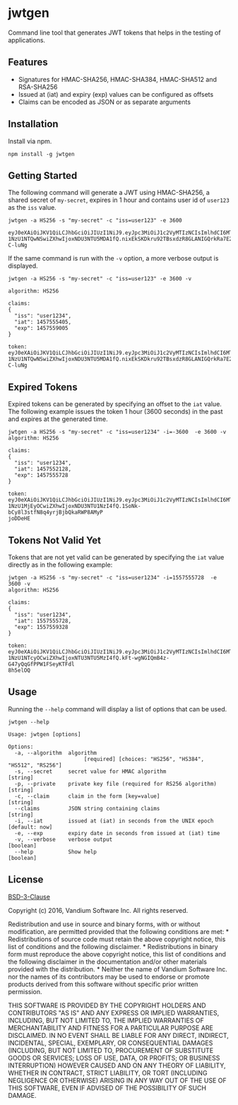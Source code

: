 # jwtgen

Command line tool that generates JWT tokens that helps in the testing of applications.

## Features
* Signatures for HMAC-SHA256, HMAC-SHA384, HMAC-SHA512 and RSA-SHA256
* Issued at (iat) and expiry (exp) values can be configured as offsets
* Claims can be encoded as JSON or as separate arguments

## Installation

Install via npm.

	npm install -g jwtgen

## Getting Started

The following command will generate a JWT using HMAC-SHA256, a shared secret of `my-secret`, expires in 1 hour and contains user id of `user123` as the `iss` value.

```
jwtgen -a HS256 -s "my-secret" -c "iss=user123" -e 3600

eyJ0eXAiOiJKV1QiLCJhbGciOiJIUzI1NiJ9.eyJpc3MiOiJ1c2VyMTIzNCIsImlhdCI6MTQ
1NzU1NTQwNSwiZXhwIjoxNDU3NTU5MDA1fQ.nixEkSKDkru92TBsxdzR8GLANIGQrkRa7E21
C-luNg
```

If the same command is run with the `-v` option, a more verbose output is displayed.

```
jwtgen -a HS256 -s "my-secret" -c "iss=user123" -e 3600 -v

algorithm: HS256

claims: 
{
  "iss": "user1234",
  "iat": 1457555405,
  "exp": 1457559005
}

token:
eyJ0eXAiOiJKV1QiLCJhbGciOiJIUzI1NiJ9.eyJpc3MiOiJ1c2VyMTIzNCIsImlhdCI6MTQ
1NzU1NTQwNSwiZXhwIjoxNDU3NTU5MDA1fQ.nixEkSKDkru92TBsxdzR8GLANIGQrkRa7E21
C-luNg
```

## Expired Tokens

Expired tokens can be generated by specifying an offset to the `iat` value. The following example issues the token 1 hour (3600 seconds) in the past and expires at the generated time.

```
jwtgen -a HS256 -s "my-secret" -c "iss=user1234" -i=-3600  -e 3600 -v
algorithm: HS256

claims: 
{
  "iss": "user1234",
  "iat": 1457552128,
  "exp": 1457555728
}

token:
eyJ0eXAiOiJKV1QiLCJhbGciOiJIUzI1NiJ9.eyJpc3MiOiJ1c2VyMTIzNCIsImlhdCI6MTQ
1NzU1MjEyOCwiZXhwIjoxNDU3NTU1NzI4fQ.1SoNk-bCy8l3stfN8q4yrjBjbQkaRWP8AMyP
joDDeHE
```

## Tokens Not Valid Yet

Tokens that are not yet valid can be generated by specifying the `iat` value directly as in the following example:

```
jwtgen -a HS256 -s "my-secret" -c "iss=user1234" -i=1557555728  -e 3600 -v
algorithm: HS256

claims: 
{
  "iss": "user1234",
  "iat": 1557555728,
  "exp": 1557559328
}

token:
eyJ0eXAiOiJKV1QiLCJhbGciOiJIUzI1NiJ9.eyJpc3MiOiJ1c2VyMTIzNCIsImlhdCI6MTU
1NzU1NTcyOCwiZXhwIjoxNTU3NTU5MzI4fQ.kFt-wgNGIQmB4z-G47yQqGfPPW1FSeyKTFdl
8h5elOQ
```

## Usage

Running the `--help` command will display a list of options that can be used.

```
jwtgen --help

Usage: jwtgen [options]

Options:
  -a, --algorithm  algorithm
                        [required] [choices: "HS256", "HS384", "HS512", "RS256"]
  -s, --secret     secret value for HMAC algorithm                      [string]
  -p, --private    private key file (required for RS256 algorithm)      [string]
  -c, --claim      claim in the form [key=value]                        [string]
  --claims         JSON string containing claims                        [string]
  -i, --iat        issued at (iat) in seconds from the UNIX epoch [default: now]
  -e, --exp        expiry date in seconds from issued at (iat) time
  -v, --verbose    verbose output                                      [boolean]
  --help           Show help                                           [boolean]
```

## License

[BSD-3-Clause](https://en.wikipedia.org/wiki/BSD_licenses)

Copyright (c) 2016, Vandium Software Inc.
All rights reserved.

Redistribution and use in source and binary forms, with or without
modification, are permitted provided that the following conditions are met:
    * Redistributions of source code must retain the above copyright
      notice, this list of conditions and the following disclaimer.
    * Redistributions in binary form must reproduce the above copyright
      notice, this list of conditions and the following disclaimer in the
      documentation and/or other materials provided with the distribution.
    * Neither the name of Vandium Software Inc. nor the
      names of its contributors may be used to endorse or promote products
      derived from this software without specific prior written permission.

THIS SOFTWARE IS PROVIDED BY THE COPYRIGHT HOLDERS AND CONTRIBUTORS "AS IS" AND
ANY EXPRESS OR IMPLIED WARRANTIES, INCLUDING, BUT NOT LIMITED TO, THE IMPLIED
WARRANTIES OF MERCHANTABILITY AND FITNESS FOR A PARTICULAR PURPOSE ARE
DISCLAIMED. IN NO EVENT SHALL <COPYRIGHT HOLDER> BE LIABLE FOR ANY
DIRECT, INDIRECT, INCIDENTAL, SPECIAL, EXEMPLARY, OR CONSEQUENTIAL DAMAGES
(INCLUDING, BUT NOT LIMITED TO, PROCUREMENT OF SUBSTITUTE GOODS OR SERVICES;
LOSS OF USE, DATA, OR PROFITS; OR BUSINESS INTERRUPTION) HOWEVER CAUSED AND
ON ANY THEORY OF LIABILITY, WHETHER IN CONTRACT, STRICT LIABILITY, OR TORT
(INCLUDING NEGLIGENCE OR OTHERWISE) ARISING IN ANY WAY OUT OF THE USE OF THIS
SOFTWARE, EVEN IF ADVISED OF THE POSSIBILITY OF SUCH DAMAGE.
